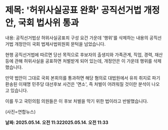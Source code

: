 # **제목: '허위사실공표 완화' 공직선거법 개정안, 국회 법사위 통과**

  내용: 공직선거법상 허위사실공표죄 구성 요건 가운데 '행위'를 삭제하는 내용의 공직선거법 개정안이 국회 법제사법위원회 문턱을 넘었습니다.

현행 공직선거법에 따르면 당선 목적으로 후보자의 출생지와 가족관계, 직업, 경력, 재산 등에 관해 허위사실을 공표하면 처벌받게 되어 있는데, 개정안은 이 가운데 행위를 삭제했습니다.

만약 법안이 그대로 국회 본회의를 통과하면 해당 혐의로 대법원에서 유죄 취지로 파기환송된 이재명 민주당 대선후보 사건은 '면소', 즉 처벌이 어려워질 것이란 분석이 나오고 있습니다.

이를 두고 국민의힘 의원들은 이 후보 처벌을 막기 위한 법이라고 반발했습니다.

(사진=연합뉴스)

  **날짜: 2025.05.14. 오전 11:322025.05.14. 오전 11:33**
